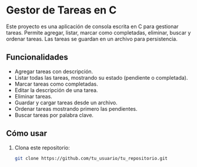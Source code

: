 # Gestor de Tareas en C

Este proyecto es una aplicación de consola escrita en C para gestionar tareas. Permite agregar, listar, marcar como completadas, eliminar, buscar y ordenar tareas. Las tareas se guardan en un archivo para persistencia.

## Funcionalidades

- Agregar tareas con descripción.
- Listar todas las tareas, mostrando su estado (pendiente o completada).
- Marcar tareas como completadas.
- Editar la descripción de una tarea.
- Eliminar tareas.
- Guardar y cargar tareas desde un archivo.
- Ordenar tareas mostrando primero las pendientes.
- Buscar tareas por palabra clave.

## Cómo usar

1. Clona este repositorio:
   ```bash
   git clone https://github.com/tu_usuario/tu_repositorio.git



